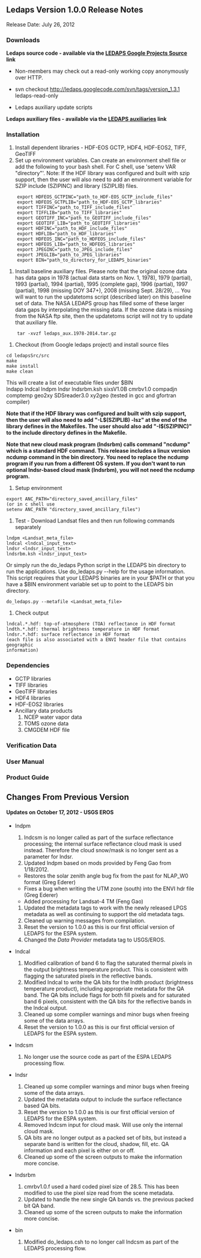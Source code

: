 ## Ledaps Version 1.0.0 Release Notes ##
Release Date: July 26, 2012

### Downloads ###

**Ledaps source code - available via the [LEDAPS Google Projects Source](http://code.google.com/p/ledaps/source/checkout) link**

  * Non-members may check out a read-only working copy anonymously over HTTP.
  * svn checkout http://ledaps.googlecode.com/svn/tags/version_1.3.1 ledaps-read-only

  * Ledaps auxiliary update scripts

**Ledaps auxiliary files - available via the [LEDAPS auxiliaries](http://espa.cr.usgs.gov/validations/ledaps_auxiliary/ledaps_aux.1978-2014.tar.gz) link**

### Installation ###
  1. Install dependent libraries - HDF-EOS GCTP, HDF4, HDF-EOS2, TIFF, GeoTIFF
  1. Set up environment variables.  Can create an environment shell file or add the following to your bash shell.  For C shell, use 'setenv VAR "directory"'.  Note: If the HDF library was configured and built with szip support, then the user will also need to add an environment variable for SZIP include (SZIPINC) and library (SZIPLIB) files.
```
    export HDFEOS_GCTPINC="path_to_HDF-EOS_GCTP_include_files"
    export HDFEOS_GCTPLIB="path_to_HDF-EOS_GCTP_libraries"
    export TIFFINC="path_to_TIFF_include_files"
    export TIFFLIB="path_to_TIFF_libraries"
    export GEOTIFF_INC="path_to_GEOTIFF_include_files"
    export GEOTIFF_LIB="path_to_GEOTIFF_libraries"
    export HDFINC="path_to_HDF_include_files"
    export HDFLIB="path_to_HDF_libraries"
    export HDFEOS_INC="path_to_HDFEOS_include_files"
    export HDFEOS_LIB="path_to_HDFEOS_libraries"
    export JPEGINC="path_to_JPEG_include_files"
    export JPEGLIB="path_to_JPEG_libraries"
    export BIN="path_to_directory_for_LEDAPS_binaries"
```
  1. Install baseline auxiliary files.  Please note that the original ozone data has data gaps in 1978 (actual data starts on Nov. 1, 1978), 1979 (partial), 1993 (partial), 1994 (partial), 1995 (complete gap), 1996 (partial), 1997 (partial), 1998 (missing DOY 347+), 2008 (missing Sept. 28/29), ...  You will want to run the updatetoms script (described later) on this baseline set of data.  The NASA LEDAPS group has filled some of these larger data gaps by interpolating the missing data. If the ozone data is missing from the NASA ftp site, then the updatetoms script will not try to update that auxiliary file.
```
    tar -xvzf ledaps_aux.1978-2014.tar.gz
```
  1. Checkout (from Google ledaps project) and install source files
```
cd ledapsSrc/src
make
make install
make clean
```
This will create a list of executable files under $BIN<br />
lndapp lndcal  lndpm  lndsr  lndsrbm.ksh sixsV1.0B
cmrbv1.0  compadjn  comptemp  geo2xy SDSreader3.0 xy2geo
(tested in gcc and gfortran compiler)

**Note that if the HDF library was configured and built with szip support, then the user will also need to add "-L$(SZIPLIB) -lsz" at the end of the library defines in the Makefiles.  The user should also add "-I$(SZIPINC)" to the include directory defines in the Makefile.**

**Note that new cloud mask program (lndsrbm) calls command
"ncdump" which is a standard HDF command. This release includes
a linux version ncdump command in the bin directory. You need to replace the ncdump program if you run from a different OS system. If you don't want to run optional lndsr-based cloud mask (lndsrbm), you will not need the ncdump program.**

  1. Setup environment
```
export ANC_PATH="directory_saved_ancillary_files"
(or in c shell use 
setenv ANC_PATH "directory_saved_ancillary_files")
```
  1. Test - Download Landsat files and then run following commands separately
```
lndpm <Landsat_meta_file>
lndcal <lndcal_input_text>
lndsr <lndsr_input_text>
lndsrbm.ksh <lndsr_input_text>
```
Or simply run the do\_ledaps Python script in the LEDAPS bin directory to run the applications.  Use do\_ledaps.py --help for the usage information.  This script requires that your LEDAPS binaries are in your $PATH or that you have a $BIN environment variable set up to point to the LEDAPS bin directory.
```
do_ledaps.py --metafile <Landsat_meta_file>
```
  1. Check output
```
lndcal.*.hdf: top-of-atmosphere (TOA) reflectance in HDF format
lndth.*.hdf: thermal brightness temperature in HDF format
lndsr.*.hdf: surface reflectance in HDF format
(each file is also associated with a ENVI header file that contains geographic
information)
```

### Dependencies ###
  * GCTP libraries
  * TIFF libraries
  * GeoTIFF libraries
  * HDF4 libraries
  * HDF-EOS2 libraries
  * Ancillary data products
    1. NCEP water vapor data
    1. TOMS ozone data
    1. CMGDEM HDF file

### Verification Data ###

### User Manual ###

### Product Guide ###


## Changes From Previous Version ##
#### Updates on October 17, 2012 - USGS EROS ####
  * lndpm
    1. lndcsm is no longer called as part of the surface reflectance processing; the internal surface reflectance cloud mask is used instead.  Therefore the cloud snow/mask is no longer sent as a parameter for lndsr.
    1. Updated lndpm based on mods provided by Feng Gao from 1/18/2012.
      * Restores the solar zenith angle bug fix from the past for NLAP\_W0 format (Greg Ederer)
      * Fixes a bug when writing the UTM zone (south) into the ENVI hdr file (Greg Ederer)
      * Added processing for Landsat-4 TM (Feng Gao)
    1. Updated the metadata tags to work with the newly released LPGS metadata as well as continuing to support the old metadata tags.
    1. Cleaned up warning messages from compilation.
    1. Reset the version to 1.0.0 as this is our first official version of LEDAPS for the ESPA system.
    1. Changed the _Data Provider_ metadata tag to USGS/EROS.

  * lndcal
    1. Modified calibration of band 6 to flag the saturated thermal pixels in the output brightness temperature product.  This is consistent with flagging the saturated pixels in the reflective bands.
    1. Modified lndcal to write the QA bits for the lndth product (brightness temperature product), including appropriate metadata for the QA band.  The QA bits include flags for both fill pixels and for saturated band 6 pixels, consistent with the QA bits for the reflective bands in the lndcal output.
    1. Cleaned up some compiler warnings and minor bugs when freeing some of the data arrays.
    1. Reset the version to 1.0.0 as this is our first official version of LEDAPS for the ESPA system.

  * lndcsm
    1. No longer use the source code as part of the ESPA LEDAPS processing flow.

  * lndsr
    1. Cleaned up some compiler warnings and minor bugs when freeing some of the data arrays.
    1. Updated the metadata output to include the surface reflectance based QA bits.
    1. Reset the version to 1.0.0 as this is our first official version of LEDAPS for the ESPA system.
    1. Removed lndcsm input for cloud mask.  Will use only the internal cloud mask.
    1. QA bits are no longer output as a packed set of bits, but instead a separate band is written for the cloud, shadow, fill, etc. QA information and each pixel is either on or off.
    1. Cleaned up some of the screen outputs to make the information more concise.

  * lndsrbm
    1. cmrbv1.0.f used a hard coded pixel size of 28.5.  This has been modified to use the pixel size read from the scene metadata.
    1. Updated to handle the new single QA bands vs. the previous packed bit QA band.
    1. Cleaned up some of the screen outputs to make the information more concise.

  * bin
    1. Modified do\_ledaps.csh to no longer call lndcsm as part of the LEDAPS processing flow.